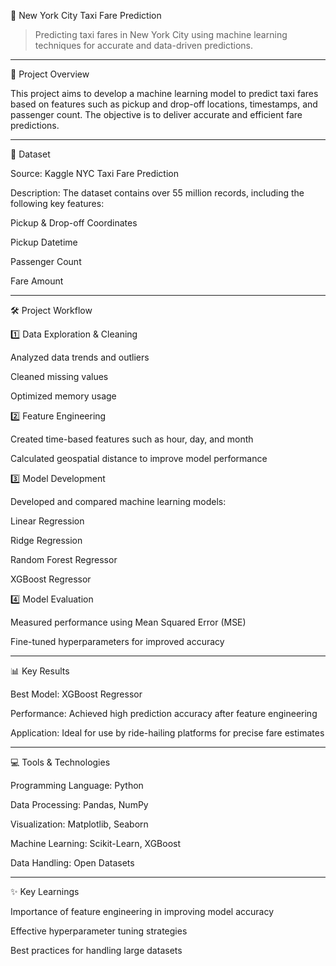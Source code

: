 🚕 New York City Taxi Fare Prediction

> Predicting taxi fares in New York City using machine learning techniques for accurate and data-driven predictions.




---

📖 Project Overview

This project aims to develop a machine learning model to predict taxi fares based on features such as pickup and drop-off locations, timestamps, and passenger count. The objective is to deliver accurate and efficient fare predictions.


---

📂 Dataset

Source: Kaggle NYC Taxi Fare Prediction

Description: The dataset contains over 55 million records, including the following key features:

Pickup & Drop-off Coordinates

Pickup Datetime

Passenger Count

Fare Amount




---

🛠️ Project Workflow

1️⃣ Data Exploration & Cleaning

Analyzed data trends and outliers

Cleaned missing values

Optimized memory usage


2️⃣ Feature Engineering

Created time-based features such as hour, day, and month

Calculated geospatial distance to improve model performance


3️⃣ Model Development

Developed and compared machine learning models:

Linear Regression

Ridge Regression

Random Forest Regressor

XGBoost Regressor



4️⃣ Model Evaluation

Measured performance using Mean Squared Error (MSE)

Fine-tuned hyperparameters for improved accuracy



---

📊 Key Results

Best Model: XGBoost Regressor

Performance: Achieved high prediction accuracy after feature engineering

Application: Ideal for use by ride-hailing platforms for precise fare estimates



---

💻 Tools & Technologies

Programming Language: Python

Data Processing: Pandas, NumPy

Visualization: Matplotlib, Seaborn

Machine Learning: Scikit-Learn, XGBoost

Data Handling: Open Datasets



---

✨ Key Learnings

Importance of feature engineering in improving model accuracy

Effective hyperparameter tuning strategies

Best practices for handling large datasets




